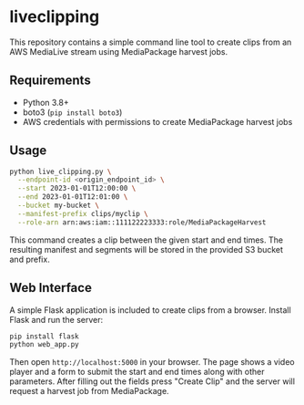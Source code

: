 # liveclipping

This repository contains a simple command line tool to create clips from an AWS MediaLive stream using MediaPackage harvest jobs.

## Requirements
- Python 3.8+
- boto3 (``pip install boto3``)
- AWS credentials with permissions to create MediaPackage harvest jobs

## Usage

```bash
python live_clipping.py \
  --endpoint-id <origin_endpoint_id> \
  --start 2023-01-01T12:00:00 \
  --end 2023-01-01T12:01:00 \
  --bucket my-bucket \
  --manifest-prefix clips/myclip \
  --role-arn arn:aws:iam::111122223333:role/MediaPackageHarvest
```

This command creates a clip between the given start and end times. The resulting manifest and segments will be stored in the provided S3 bucket and prefix.

## Web Interface

A simple Flask application is included to create clips from a browser. Install
Flask and run the server:

```bash
pip install flask
python web_app.py
```

Then open `http://localhost:5000` in your browser. The page shows a video player
and a form to submit the start and end times along with other parameters. After
filling out the fields press "Create Clip" and the server will request a harvest
job from MediaPackage.
